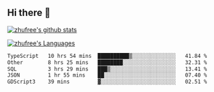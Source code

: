 ## Hi there 👋
[![zhufree's github stats](https://github-readme-stats.vercel.app/api?username=zhufree&show_icons=true&count_private=true)](https://github.com/anuraghazra/github-readme-stats)

[![zhufree's Languages](https://github-readme-stats.vercel.app/api/top-langs/?username=zhufree&layout=compact&langs_count=10)](https://github.com/anuraghazra/github-readme-stats)
<!--START_SECTION:waka-->

```txt
TypeScript   10 hrs 54 mins  ██████████▒░░░░░░░░░░░░░░   41.84 %
Other        8 hrs 25 mins   ████████░░░░░░░░░░░░░░░░░   32.31 %
SQL          3 hrs 29 mins   ███▒░░░░░░░░░░░░░░░░░░░░░   13.41 %
JSON         1 hr 55 mins    ██░░░░░░░░░░░░░░░░░░░░░░░   07.40 %
GDScript3    39 mins         ▓░░░░░░░░░░░░░░░░░░░░░░░░   02.51 %
```

<!--END_SECTION:waka-->

<!--
**zhufree/zhufree** is a ✨ _special_ ✨ repository because its `README.md` (this file) appears on your GitHub profile.

Here are some ideas to get you started:

- 🔭 I’m currently working on ...
- 🌱 I’m currently learning ...
- 👯 I’m looking to collaborate on ...
- 🤔 I’m looking for help with ...
- 💬 Ask me about ...
- 📫 How to reach me: ...
- 😄 Pronouns: ...
- ⚡ Fun fact: ...
-->
